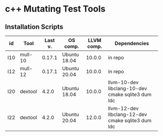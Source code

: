 # c++ Mutating Test Tools

## Installation Scripts
id | Tool | Last v. | OS comp. | LLVM comp. | Dependencies
--- | --- | --- | --- | --- | ---
I10 | mull-10 | 0.17.1 | Ubuntu 18.04 | 10.0.0 | in repo
I12 | mull-12 | 0.17.1 | Ubuntu 20.04 | 10.0.0 | in repo
I20 | dextool | 4.2.0 | Ubuntu 18.04 | 10.0.0 | llvm-10-dev libclang-10-dev cmake sqlite3 dum ldc
I22 | dextool | 4.2.0 | Ubuntu 20.04 | 12.0.0 | llvm-12-dev libclang-12-dev cmake sqlite3 dum ldc